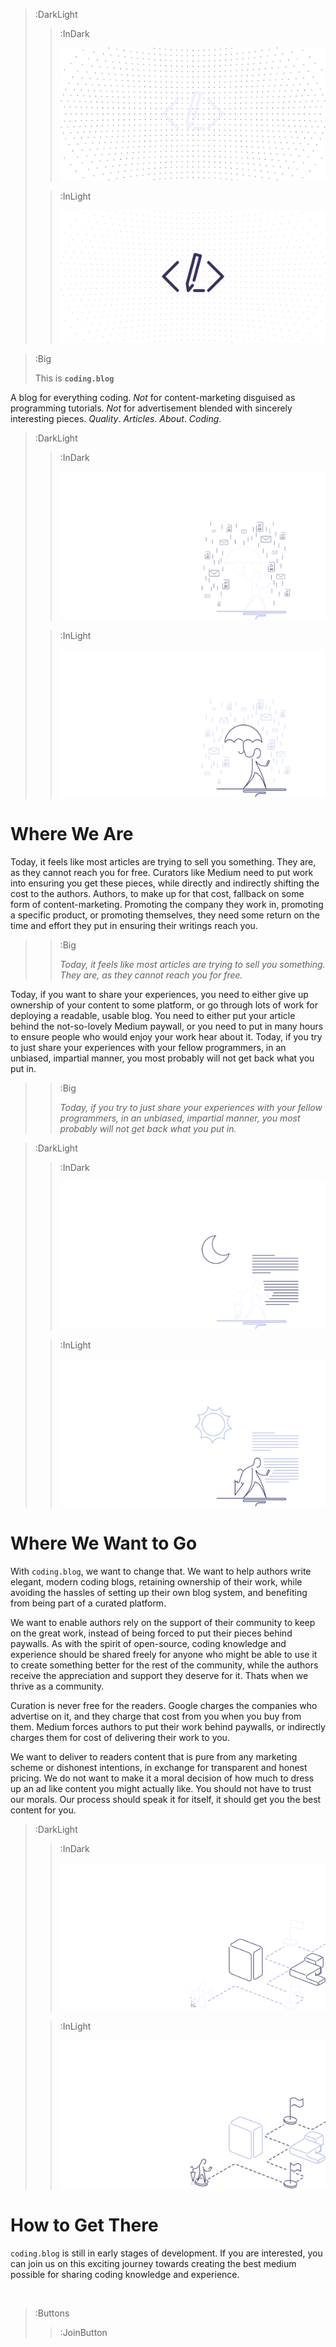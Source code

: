 > :DarkLight
> > :InDark
> >
> > ![Banner](/banner-dark.svg)
>
> > :InLight
> >
> > ![Banner](/banner.svg)


> :Big
>
> This is **`coding.blog`**

A blog for everything coding.
*Not* for content-marketing disguised as programming tutorials.
*Not* for advertisement blended with sincerely interesting pieces.
*Quality*. *Articles*. *About*. *Coding*.

> :DarkLight
> > :InDark
> >
> > ![Figure 1](/img/figure1-dark.svg)
>
> > :InLight
> >
> > ![Figure 1](/img/figure1.svg)

# Where We Are

Today, it feels like most articles are trying to sell you something. They are,
as they cannot reach you for free. Curators like Medium need to put work into
ensuring you get these pieces, while directly and indirectly shifting the cost
to the authors. Authors, to make up for that cost, fallback on some form of content-marketing.
Promoting the company they work in, promoting a specific product, or promoting themselves,
they need some return on the time and effort they put in ensuring their writings reach you.

> > :Big
> >
> > _Today, it feels like most articles are trying to sell you something. They are,
> > as they cannot reach you for free._

Today, if you want to share your experiences, you need to either give up ownership of
your content to some platform, or go through lots of work for deploying a readable, usable
blog. You need to either put your article behind the not-so-lovely Medium
paywall, or you need to put in many hours to ensure people who would enjoy your work
hear about it. Today, if you try to just share your experiences with your fellow programmers, in an unbiased,
impartial manner, you most probably will not get back what you put in.

> > :Big
> >
> > _Today, if you try to just share your experiences with your fellow programmers, in an unbiased,
> > impartial manner, you most probably will not get back what you put in._

> :DarkLight
> > :InDark
> >
> > ![Figure 1](/img/figure2-dark.svg)
>
> > :InLight
> >
> > ![Figure 1](/img/figure2.svg)

# Where We Want to Go

With `coding.blog`, we want to change that. We want to help authors write elegant, modern coding blogs,
retaining ownership of their work, while avoiding the hassles of setting up their own blog system,
and benefiting from being part of a curated platform.

We want to enable authors rely on the support of their community to keep on the great work, instead
of being forced to put their pieces behind paywalls. As with the spirit of open-source, coding knowledge and 
experience should be shared freely for anyone who might be able to use it to create something better 
for the rest of the community, while the authors receive the appreciation and support they deserve for it.
Thats when we thrive as a community.

Curation is never free for the readers. Google charges the companies who advertise on it, and they charge
that cost from you when you buy from them. Medium forces authors to put their work behind paywalls, 
or indirectly charges them for cost of delivering their work to you.

We want to deliver to readers content that is pure from any marketing scheme or dishonest intentions,
in exchange for transparent and honest pricing. We do not want to make it a moral decision of how much
to dress up an ad like content you might actually like. You should not have to trust our morals. Our
process should speak it for itself, it should get you the best content for you.

> :DarkLight
> > :InDark
> >
> > ![Figure 1](/img/figure3-dark.svg)
>
> > :InLight
> >
> > ![Figure 1](/img/figure3.svg)

# How to Get There

`coding.blog` is still in early stages of development. If you are interested, you can join
us on this exciting journey towards creating the best medium possible for sharing 
coding knowledge and experience.

<br>

> :Buttons
> > :JoinButton

<br><br><br><br>
<br><br><br><br>